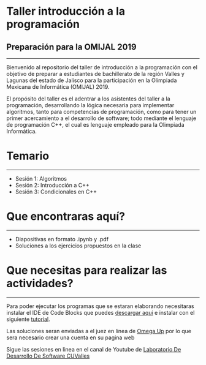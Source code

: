 # Taller introducción a la programación
## Preparación para la OMIJAL 2019
___

Bienvenido al repositorio del taller de introducción a la programación con el objetivo de preparar a estudiantes de bachillerato de la región Valles y Lagunas del estado de Jalisco para la participación en la Olimpiada Mexicana de Informática (OMIJAL) 2019.

El propósito del taller es el adentrar a los asistentes del taller a la programación, desarrollando la lógica necesaria para implementar algoritmos, tanto para competencias de programación, como para tener un primer acercamiento a el desarrollo de software; todo mediante el lenguaje de programación C++, el cual es lenguaje empleado para la Olimpiada Informática.

# Temario
___
* Sesión 1: Algoritmos
* Sesión 2: Introducción a C++
* Sesión 3: Condicionales en C++

# Que encontraras aquí?
___

* Diapositivas en formato .ipynb y .pdf
* Soluciones a los ejercicios propuestos en la clase

# Que necesitas para realizar las actividades?
___

Para poder ejecutar los programas que se estaran elaborando necesitaras instalar el IDE de Code Blocks que puedes [descargar aqui](https://sourceforge.net/projects/codeblocks/) e instalar con el siguiente [tutorial](https://youtu.be/OeIZktTudCU).

Las soluciones seran enviadas a el juez en linea de [Omega Up](https://omegaup.com/) por lo que sera necesario crear una cuenta en su pagina web

Sigue las sesiones en linea en el canal de Youtube de [Laboratorio De Desarrollo De Software CUValles](https://www.youtube.com/channel/UCvu7s53zj5nhlcrb57VP7_Q?view_as=subscriber)
